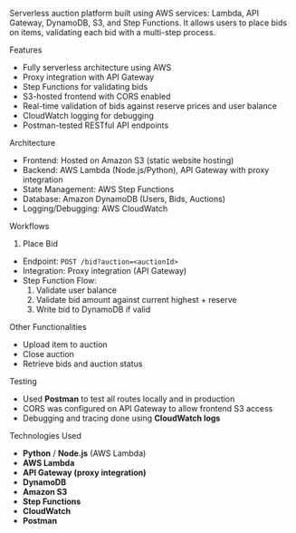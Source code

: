 Serverless auction platform built using AWS services: Lambda, API Gateway, DynamoDB, S3, and Step Functions. It allows users to place bids on items, validating each bid with a multi-step process.

Features
- Fully serverless architecture using AWS
- Proxy integration with API Gateway
- Step Functions for validating bids
- S3-hosted frontend with CORS enabled
- Real-time validation of bids against reserve prices and user balance
- CloudWatch logging for debugging
- Postman-tested RESTful API endpoints
  
Architecture
- Frontend: Hosted on Amazon S3 (static website hosting)
- Backend: AWS Lambda (Node.js/Python), API Gateway with proxy integration
- State Management: AWS Step Functions
- Database: Amazon DynamoDB (Users, Bids, Auctions)
- Logging/Debugging: AWS CloudWatch

Workflows
1. Place Bid
- Endpoint: `POST /bid?auction=<auctionId>`
- Integration: Proxy integration (API Gateway)
- Step Function Flow:
  1. Validate user balance
  2. Validate bid amount against current highest + reserve
  3. Write bid to DynamoDB if valid

Other Functionalities
- Upload item to auction
- Close auction
- Retrieve bids and auction status

Testing
- Used **Postman** to test all routes locally and in production
- CORS was configured on API Gateway to allow frontend S3 access
- Debugging and tracing done using **CloudWatch logs**

Technologies Used
- **Python** / **Node.js** (AWS Lambda)
- **AWS Lambda**
- **API Gateway (proxy integration)**
- **DynamoDB**
- **Amazon S3**
- **Step Functions**
- **CloudWatch**
- **Postman**
